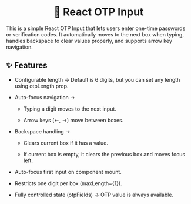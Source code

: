 <h1 align="center">🔐 React OTP Input </h1>

This is a simple React OTP Input that lets users enter one-time passwords or verification codes.
It automatically moves to the next box when typing, handles backspace to clear values properly, and supports arrow key navigation.

## ✨ Features

- Configurable length → Default is 6 digits, but you can set any length using otpLength prop.

- Auto-focus navigation →

    - Typing a digit moves to the next input.

    - Arrow keys (←, →) move between boxes.

- Backspace handling →

    - Clears current box if it has a value.

    - If current box is empty, it clears the previous box and moves focus left.

- Auto-focus first input on component mount.

- Restricts one digit per box (maxLength={1}).

- Fully controlled state (otpFields) → OTP value is always available.